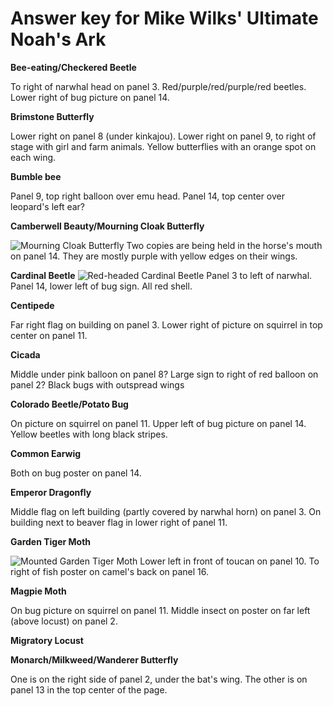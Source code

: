 Answer key for Mike Wilks' Ultimate Noah's Ark
==============================================

**Bee-eating/Checkered Beetle**

To right of narwhal head on panel 3. Red/purple/red/purple/red beetles. Lower right of bug picture on panel 14.

**Brimstone Butterfly**

Lower right on panel 8 (under kinkajou). Lower right on panel 9, to right of stage with girl and farm animals. Yellow butterflies with an orange spot on each wing.

**Bumble bee**

Panel 9, top right balloon over emu head. Panel 14, top center over leopard's left ear?

**Camberwell Beauty/Mourning Cloak Butterfly**

![Mourning Cloak Butterfly](http://en.wikipedia.org/wiki/Nymphalis_antiopa#mediaviewer/File:Nymphalis_antiopa_(Suruvaippa).jpg)
Two copies are being held in the horse's mouth on panel 14. They are mostly purple with yellow edges on their wings.

**Cardinal Beetle**
![Red-headed Cardinal Beetle](http://en.wikipedia.org/wiki/Cardinal_beetle#mediaviewer/File:Pyrochroa_serraticornis02.jpg)
Panel 3 to left of narwhal. Panel 14, lower left of bug sign. All red shell.

**Centipede**

Far right flag on building on panel 3. Lower right of picture on squirrel in top center on panel 11.

**Cicada**

Middle under pink balloon on panel 8? Large sign to right of red balloon on panel 2? Black bugs with outspread wings

**Colorado Beetle/Potato Bug**

On picture on squirrel on panel 11. Upper left of bug picture on panel 14. Yellow beetles with long black stripes.

**Common Earwig**

Both on bug poster on panel 14.

**Emperor Dragonfly**

Middle flag on left building (partly covered by narwhal horn) on panel 3. On building next to beaver flag in lower right of panel 11.

**Garden Tiger Moth**

![Mounted Garden Tiger Moth](http://en.wikipedia.org/wiki/Garden_tiger_moth#mediaviewer/File:Arctia_caja.o1.jpg)
Lower left in front of toucan on panel 10. To right of fish poster on camel's back on panel 16.

**Magpie Moth**

On bug picture on squirrel on panel 11. Middle insect on poster on far left (above locust) on panel 2.

**Migratory Locust**

**Monarch/Milkweed/Wanderer Butterfly**

One is on the right side of panel 2, under the bat's wing. The other is on panel 13 in the top center of the page.
